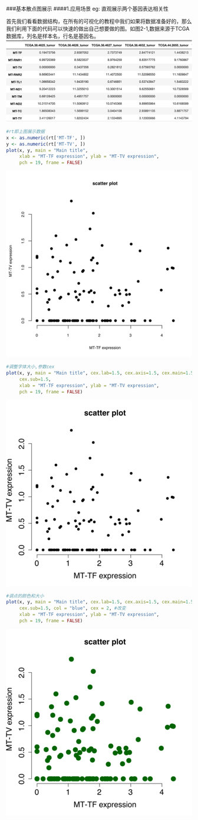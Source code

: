 ###基本散点图展示
####1.应用场景
eg: 直观展示两个基因表达相关性

首先我们看看数据结构，在所有的可视化的教程中我们如果将数据准备好的，那么我们利用下面的代码可以快速的做出自己想要做的图。如图2-1,数据来源于TCGA数据库，列名是样本名，行名是基因名。
![实例数据](/images/part2/data_format.png)

```R
#rt即上图展示数据
x <- as.numeric(rt['MT-TF', ])
y <- as.numeric(rt['MT-TV', ])
plot(x, y, main = "Main title",
     xlab = "MT-TF expression", ylab = "MT-TV expression",
     pch = 19, frame = FALSE)
```

![scatter plot](/images/part2/scatter_plot1.svg)


```R
#调整字体大小,参数cex
plot(x, y, main = "Main title", cex.lab=1.5, cex.axis=1.5, cex.main=1.5,
     cex.sub=1.5,
     xlab = "MT-TF expression", ylab = "MT-TV expression",
     pch = 19, frame = FALSE)
```

![scatter plot](/images/part2/scatter_plot2.svg)

```R
#调点的颜色和大小
plot(x, y, main = "Main title", cex.lab=1.5, cex.axis=1.5, cex.main=1.5,
     cex.sub=1.5, col = "blue", cex = 2, #改变   
     xlab = "MT-TF expression", ylab = "MT-TV expression",
     pch = 19, frame = FALSE)
```

![scatter plot](/images/part2/scatter_plot3.svg)
